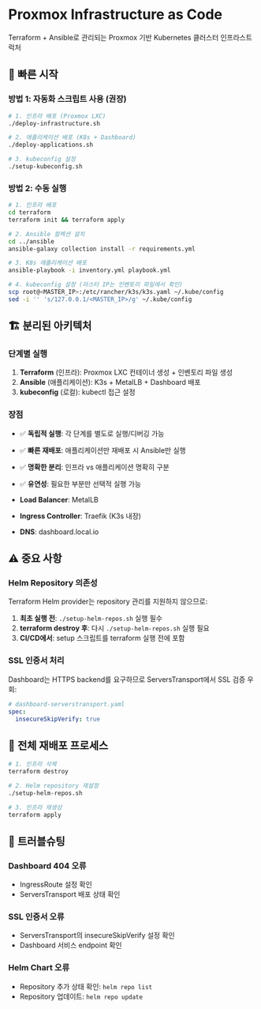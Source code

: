 # Proxmox Infrastructure as Code

Terraform + Ansible로 관리되는 Proxmox 기반 Kubernetes 클러스터 인프라스트럭처

## 🚀 빠른 시작

### 방법 1: 자동화 스크립트 사용 (권장)

```bash
# 1. 인프라 배포 (Proxmox LXC)
./deploy-infrastructure.sh

# 2. 애플리케이션 배포 (K8s + Dashboard)
./deploy-applications.sh

# 3. kubeconfig 설정
./setup-kubeconfig.sh
```

### 방법 2: 수동 실행

```bash
# 1. 인프라 배포
cd terraform
terraform init && terraform apply

# 2. Ansible 컬렉션 설치
cd ../ansible
ansible-galaxy collection install -r requirements.yml

# 3. K8s 애플리케이션 배포
ansible-playbook -i inventory.yml playbook.yml

# 4. kubeconfig 설정 (마스터 IP는 인벤토리 파일에서 확인)
scp root@<MASTER_IP>:/etc/rancher/k3s/k3s.yaml ~/.kube/config
sed -i '' 's/127.0.0.1/<MASTER_IP>/g' ~/.kube/config
```

## 🏗️ 분리된 아키텍처

### 단계별 실행

1. **Terraform** (인프라): Proxmox LXC 컨테이너 생성 + 인벤토리 파일 생성
2. **Ansible** (애플리케이션): K3s + MetalLB + Dashboard 배포
3. **kubeconfig** (로컬): kubectl 접근 설정

### 장점

- ✅ **독립적 실행**: 각 단계를 별도로 실행/디버깅 가능
- ✅ **빠른 재배포**: 애플리케이션만 재배포 시 Ansible만 실행
- ✅ **명확한 분리**: 인프라 vs 애플리케이션 명확히 구분
- ✅ **유연성**: 필요한 부분만 선택적 실행 가능

- **Load Balancer**: MetalLB
- **Ingress Controller**: Traefik (K3s 내장)
- **DNS**: dashboard.local.io

## ⚠️ 중요 사항

### Helm Repository 의존성

Terraform Helm provider는 repository 관리를 지원하지 않으므로:

1. **최초 실행 전**: `./setup-helm-repos.sh` 실행 필수
2. **terraform destroy 후**: 다시 `./setup-helm-repos.sh` 실행 필요
3. **CI/CD에서**: setup 스크립트를 terraform 실행 전에 포함

### SSL 인증서 처리

Dashboard는 HTTPS backend를 요구하므로 ServersTransport에서 SSL 검증 우회:

```yaml
# dashboard-serverstransport.yaml
spec:
  insecureSkipVerify: true
```

## 🔄 전체 재배포 프로세스

```bash
# 1. 인프라 삭제
terraform destroy

# 2. Helm repository 재설정
./setup-helm-repos.sh

# 3. 인프라 재생성
terraform apply
```

## 📝 트러블슈팅

### Dashboard 404 오류

- IngressRoute 설정 확인
- ServersTransport 배포 상태 확인

### SSL 인증서 오류

- ServersTransport의 insecureSkipVerify 설정 확인
- Dashboard 서비스 endpoint 확인

### Helm Chart 오류

- Repository 추가 상태 확인: `helm repo list`
- Repository 업데이트: `helm repo update`
